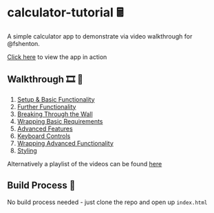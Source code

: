 # calculator-tutorial 🖩

A simple calculator app to demonstrate via video walkthrough for @fshenton.

[Click here](https://pookage.github.io/calculator-tutorial/) to view the app in action

## Walkthrough 🎞️ 📓

1. [Setup & Basic Functionality](https://youtu.be/pbiTbi05aQY)
2. [Further Functionality](https://youtu.be/hG_GJYvnR9I)
3. [Breaking Through the Wall](https://youtu.be/5kJtj2F2C9Y)
4. [Wrapping Basic Requirements](https://youtu.be/N6vtclPxrmc)
5. [Advanced Features](https://youtu.be/RdcPsdZIxhs)
6. [Keyboard Controls](https://youtu.be/iqneLziQEog)
7. [Wrapping Advanced Functionality](https://youtu.be/9_L_NbXlib0)
8. [Styling](https://youtu.be/XmPBc1evLYA)

Alternatively a playlist of the videos can be found [here](https://www.youtube.com/watch?v=pbiTbi05aQY&list=PLCJGAkBWXjAyTZAgbNiZBN4FQp79xc-GH)

## Build Process 🔧

No build process needed - just clone the repo and open up `index.html`
